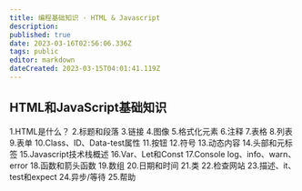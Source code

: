```yaml
---
title: 编程基础知识 · HTML & Javascript
description: 
published: true
date: 2023-03-16T02:56:06.336Z
tags: public
editor: markdown
dateCreated: 2023-03-15T04:01:41.119Z
---
```


## HTML和JavaScript基础知识

1.HTML是什么？
2.标题和段落
3.链接
4.图像
5.格式化元素
6.注释
7.表格
8.列表
9.表单
10.Class、ID、Data-test属性
11.按钮
12.符号
13.动态内容
14.头部和元标签
15.Javascript技术栈概述
16.Var、Let和Const
17.Console log、info、warn、error
18.函数和箭头函数
19.数组
20.日期和时间
21.类
22.检查网站
23.描述、it、test和expect
24.异步/等待
25.帮助